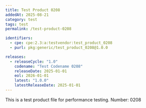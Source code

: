 ```yaml
---
title: Test Product 0208
addedAt: 2025-08-21
category: test
tags: test
permalink: /test-product-0208

identifiers:
  - cpe: cpe:2.3:a:testvendor:test_product_0208
  - purl: pkg:generic/test_product_0208@1.0.0

releases:
  - releaseCycle: "1.0"
    codename: "Test Codename 0208"
    releaseDate: 2025-01-01
    eol: 2026-01-01
    latest: "1.0.0"
    latestReleaseDate: 2025-01-01
---
```


This is a test product file for performance testing. Number: 0208
